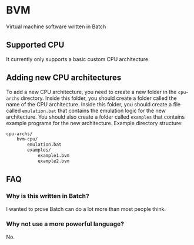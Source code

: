 # BVM

Virtual machine software written in Batch

## Supported CPU

It currently only supports a basic custom CPU architecture.

## Adding new CPU architectures

To add a new CPU architecture, you need to create a new folder in the `cpu-archs` directory. Inside this folder, you should create a folder called the name of the CPU architecture. Inside this folder, you should create a file called `emulation.bat` that contains the emulation logic for the new architecture. You should also create a folder called `examples` that contains example programs for the new architecture.
Example directory structure:

```markdown
cpu-archs/
    bvm-cpu/
        emulation.bat
        examples/
            example1.bvm
            example2.bvm
```

## FAQ

### Why is this written in Batch?

I wanted to prove Batch can do a lot more than most people think.

### Why not use a more powerful language?

No.
